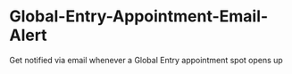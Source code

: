 # Global-Entry-Appointment-Email-Alert
Get notified via email whenever a Global Entry appointment spot opens up
